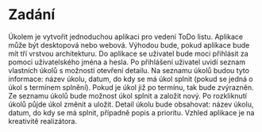 # Zadání
Úkolem je vytvořit jednoduchou aplikaci pro vedení ToDo listu. Aplikace může být
desktopová nebo webová. Výhodou bude, pokud aplikace bude mít tří vrstvou architekturu.
Do aplikace se uživatel bude moci přihlásit za pomoci uživatelského jména a hesla. Po
přihlášení uživatel uvidí seznam vlastních úkolů s možností otevření detailu. Na seznamu
úkolů budou tyto informace: název úkolu, datum, do kdy se má úkol splnit (pokud se jedná o
úkol s termínem splnění). Pokud je úkol již po termínu, tak bude zvýrazněn. Ze seznamu
úkolů bude možnost úkol splnit a založit nový.
Po rozkliknutí úkolů půjde úkol změnit a uložit. Detail úkolu bude obsahovat: název úkolu,
datum, do kdy se má splnit, případně popis a prioritu.
Vzhled aplikace je na kreativitě realizátora.
